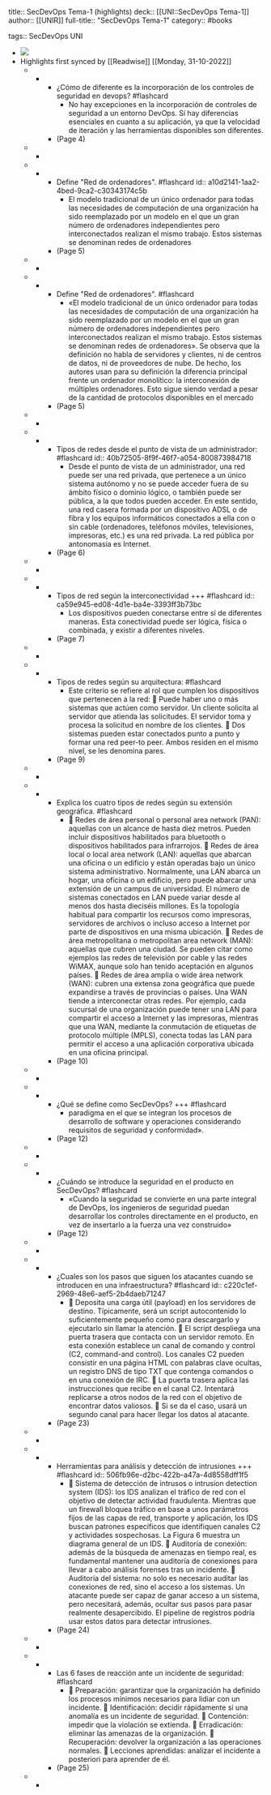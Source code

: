 title:: SecDevOps Tema-1 (highlights)
deck:: [[UNI::SecDevOps Tema-1]]
author:: [[UNIR]]
full-title:: "SecDevOps Tema-1"
category:: #books

tags:: SecDevOps UNI

- ![](https://readwise-assets.s3.amazonaws.com/media/uploaded_book_covers/profile_22942/cea640ad-9b5b-4aa0-bcba-957220ce8e67.jpg)
- Highlights first synced by [[Readwise]] [[Monday, 31-10-2022]]
	- -
		- ¿Cómo de diferente es la incorporación de los controles de seguridad en devops? #flashcard
			- No  hay  excepciones  en  la  incorporación  de  controles  de  seguridad  a  un  entorno DevOps. Sí hay diferencias esenciales en cuanto a su aplicación, ya que la velocidad de iteración y las herramientas disponibles son diferentes.
		- (Page 4)
	- -
	- -
		- Define "Red de ordenadores". #flashcard
		  id:: a10d2141-1aa2-4bed-9ca2-c30343174c5b
			- El modelo tradicional de  un  único  ordenador  para  todas  las  necesidades  de  computación  de  una organización  ha  sido  reemplazado  por  un  modelo  en  el  que  un  gran  número  de ordenadores independientes pero interconectados realizan el mismo trabajo. Estos sistemas se denominan redes de ordenadores
		- (Page 5)
	- -
	- -
		- Define "Red de ordenadores". #flashcard
			- «El modelo tradicional de  un  único  ordenador  para  todas  las  necesidades  de  computación  de  una organización  ha  sido  reemplazado  por  un  modelo  en  el  que  un  gran  número  de ordenadores independientes pero interconectados realizan el mismo trabajo. Estos sistemas se denominan redes de ordenadores». Se observa que la definición no habla de servidores y clientes, ni de centros de datos, ni de proveedores de nube. De hecho, los autores usan para su definición la diferencia principal frente un ordenador monolítico: la interconexión de múltiples ordenadores. Esto  sigue  siendo  verdad  a  pesar  de  la  cantidad  de  protocolos  disponibles  en  el mercado
		- (Page 5)
	- -
	- -
		- Tipos de redes desde el punto de vista de un administrador: #flashcard
		  id:: 40b72505-8f9f-46f7-a054-800873984718
			- Desde el punto de vista de un administrador, una red puede ser una red privada, que pertenece a un único sistema autónomo y no se puede acceder fuera de su ámbito físico o dominio lógico, o también puede ser pública, a la que todos pueden acceder. En  este  sentido,  una  red  casera  formada  por  un  dispositivo  ADSL  o  de  fibra  y  los equipos  informáticos  conectados  a  ella  con  o  sin  cable  (ordenadores,  teléfonos móviles,  televisiones,  impresoras,  etc.)  es  una  red  privada.  La  red  pública  por antonomasia es Internet.
		- (Page 6)
	- -
	- -
		- Tipos de red según la interconectividad +++ #flashcard
		  id:: ca59e945-ed08-4d1e-ba4e-3393ff3b73bc
			- Los dispositivos pueden conectarse entre sí de diferentes maneras. Esta conectividad puede ser lógica, física o combinada, y existir a diferentes niveles.
		- (Page 7)
	- -
	- -
		- Tipos de redes según su arquitectura: #flashcard
			- Este criterio se refiere al rol que cumplen los dispositivos que pertenecen a la red:   Puede haber uno o más sistemas que actúen como servidor. Un cliente solicita al servidor  que  atienda  las  solicitudes.  El  servidor  toma  y  procesa  la  solicitud  en nombre de los clientes.   Dos sistemas pueden estar conectados punto a punto y formar una red peer-to peer. Ambos residen en el mismo nivel, se les denomina pares.
		- (Page 9)
	- -
	- -
		- Explica los cuatro tipos de redes según su extensión geográfica. #flashcard
			-   Redes de área personal o personal area network (PAN): aquellas con un alcance de  hasta  diez  metros.  Pueden  incluir  dispositivos  habilitados  para  bluetooth  o dispositivos habilitados para infrarrojos.   Redes de área local o local area network (LAN): aquellas que abarcan una oficina o  un  edificio  y  están  operadas  bajo  un  único  sistema  administrativo. Normalmente,  una  LAN  abarca  un  hogar,  una  oficina  o  un  edificio,  pero  puede abarcar  una  extensión  de  un  campus  de  universidad.  El  número  de  sistemas conectados en LAN puede variar desde al menos dos hasta dieciséis millones. Es la topología  habitual  para  compartir  los  recursos  como  impresoras,  servidores  de archivos  o  incluso  acceso  a  Internet  por  parte  de  dispositivos  en  una  misma ubicación.   Redes de área metropolitana o metropolitan area network (MAN): aquellas que cubren  una  ciudad.  Se  pueden  citar  como  ejemplos  las  redes  de  televisión  por cable y las redes WiMAX, aunque solo han tenido aceptación en algunos países.   Redes  de  área  amplia  o  wide  área  network  (WAN):  cubren  una  extensa  zona geográfica que puede expandirse a través de provincias o países. Una WAN tiende a interconectar otras redes. Por ejemplo, cada sucursal de una organización puede tener una LAN para compartir el acceso a Internet y las impresoras, mientras que una WAN, mediante la conmutación de etiquetas de protocolo múltiple (MPLS), conecta todas las LAN para permitir el acceso a una aplicación corporativa ubicada en una oficina principal.
		- (Page 10)
	- -
	- -
		- ¿Qué se define como SecDevOps? +++ #flashcard
			- paradigma en el que se integran los procesos de desarrollo de software y operaciones considerando requisitos de seguridad y conformidad».
		- (Page 12)
	- -
	- -
		- ¿Cuándo se introduce la seguridad en el producto en SecDevOps? #flashcard
			- «Cuando la seguridad se convierte en una parte integral de DevOps, los ingenieros de seguridad puedan desarrollar los controles directamente en el producto, en vez de insertarlo a la fuerza una vez construido»
		- (Page 12)
	- -
	- -
		- ¿Cuales son los pasos que siguen los atacantes cuando se introducen en una infraestructura? #flashcard
		  id:: c220c1ef-2969-48e6-aef5-2b4daeb71247
			-   Deposita una carga útil (payload) en los servidores de destino. Típicamente, será un  script  autocontenido  lo  suficientemente  pequeño  como  para  descargarlo  y ejecutarlo sin llamar la atención.   El script despliega una puerta trasera que contacta con un servidor remoto. En esta  conexión  establece  un  canal  de  comando  y  control  (C2,  command-and control). Los canales C2 pueden consistir en una página HTML con palabras clave ocultas, un registro DNS de tipo TXT que contenga comandos o en una conexión de IRC.   La  puerta  trasera  aplica  las  instrucciones  que  recibe  en  el  canal  C2.  Intentará replicarse a otros nodos de la red con el objetivo de encontrar datos valiosos.   Si se da el caso, usará un segundo canal para hacer llegar los datos al atacante.
		- (Page 23)
	- -
	- -
		- Herramientas para análisis y detección de intrusiones +++ #flashcard
		  id:: 506fb96e-d2bc-422b-a47a-4d8558dff1f5
			-   Sistema  de  detección  de  intrusos  o  intrusion  detection  system  (IDS):  los  IDS analizan  el  tráfico  de  red  con  el  objetivo  de  detectar  actividad  fraudulenta. Mientras que un firewall bloquea tráfico en base a unos parámetros fijos de las capas  de  red,  transporte  y  aplicación,  los  IDS  buscan  patrones  específicos  que identifiquen  canales  C2  y  actividades  sospechosas.  La  Figura  6  muestra  un diagrama general de un IDS.   Auditoría de conexión: además de la búsqueda de amenazas en tiempo real, es fundamental  mantener  una  auditoría  de  conexiones  para  llevar  a  cabo  análisis forenses tras un incidente.   Auditoría del sistema: no solo es necesario auditar las conexiones de red, sino el acceso a los sistemas. Un atacante puede ser capaz de ganar acceso a un sistema, pero necesitará, además, ocultar sus pasos para pasar realmente desapercibido. El pipeline de registros podría usar estos datos para detectar intrusiones.
		- (Page 24)
	- -
	- -
		- Las 6 fases de reacción ante un incidente de seguridad: #flashcard
			-   Preparación:  garantizar  que  la  organización  ha  definido  los  procesos  mínimos necesarios para lidiar con un incidente.   Identificación: decidir rápidamente si una anomalía es un incidente de seguridad.   Contención: impedir que la violación se extienda.   Erradicación: eliminar las amenazas de la organización.   Recuperación: devolver la organización a las operaciones normales.   Lecciones aprendidas: analizar el incidente a posteriori para aprender de él.
		- (Page 25)
	- -
